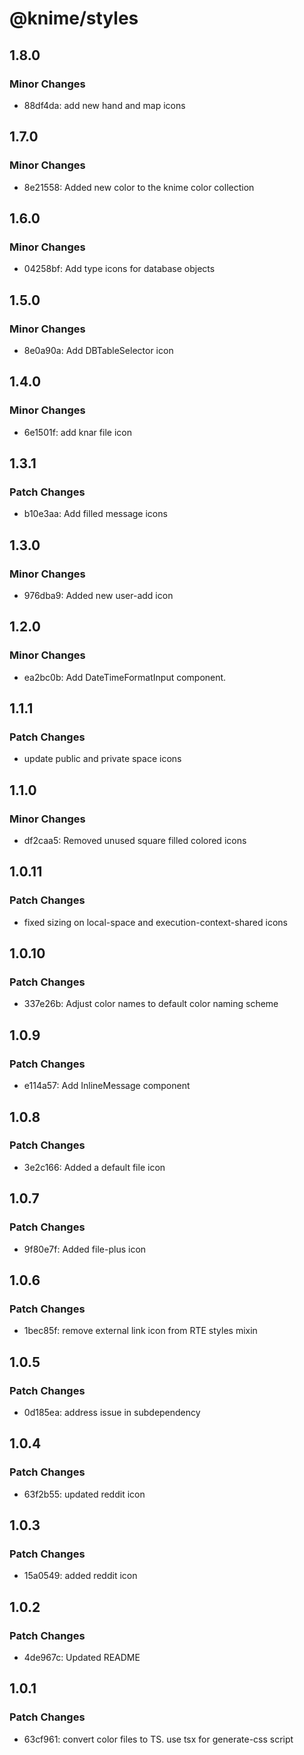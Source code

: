 # @knime/styles

## 1.8.0

### Minor Changes

- 88df4da: add new hand and map icons

## 1.7.0

### Minor Changes

- 8e21558: Added new color to the knime color collection

## 1.6.0

### Minor Changes

- 04258bf: Add type icons for database objects

## 1.5.0

### Minor Changes

- 8e0a90a: Add DBTableSelector icon

## 1.4.0

### Minor Changes

- 6e1501f: add knar file icon

## 1.3.1

### Patch Changes

- b10e3aa: Add filled message icons

## 1.3.0

### Minor Changes

- 976dba9: Added new user-add icon

## 1.2.0

### Minor Changes

- ea2bc0b: Add DateTimeFormatInput component.

## 1.1.1

### Patch Changes

- update public and private space icons

## 1.1.0

### Minor Changes

- df2caa5: Removed unused square filled colored icons

## 1.0.11

### Patch Changes

- fixed sizing on local-space and execution-context-shared icons

## 1.0.10

### Patch Changes

- 337e26b: Adjust color names to default color naming scheme

## 1.0.9

### Patch Changes

- e114a57: Add InlineMessage component

## 1.0.8

### Patch Changes

- 3e2c166: Added a default file icon

## 1.0.7

### Patch Changes

- 9f80e7f: Added file-plus icon

## 1.0.6

### Patch Changes

- 1bec85f: remove external link icon from RTE styles mixin

## 1.0.5

### Patch Changes

- 0d185ea: address issue in subdependency

## 1.0.4

### Patch Changes

- 63f2b55: updated reddit icon

## 1.0.3

### Patch Changes

- 15a0549: added reddit icon

## 1.0.2

### Patch Changes

- 4de967c: Updated README

## 1.0.1

### Patch Changes

- 63cf961: convert color files to TS. use tsx for generate-css script
